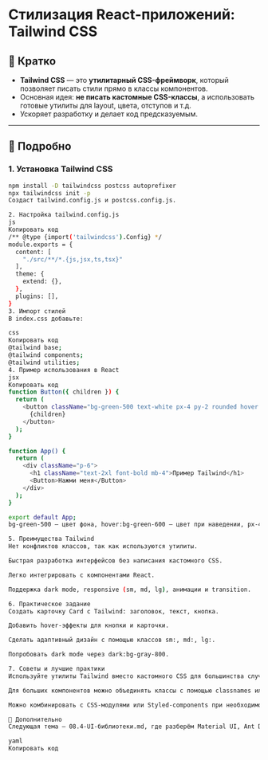 # Стилизация React-приложений: Tailwind CSS

## 🔹 Кратко
- **Tailwind CSS** — это **утилитарный CSS-фреймворк**, который позволяет писать стили прямо в классы компонентов.  
- Основная идея: **не писать кастомные CSS-классы**, а использовать готовые утилиты для layout, цвета, отступов и т.д.  
- Ускоряет разработку и делает код предсказуемым.

---

## 🔹 Подробно

### 1. Установка Tailwind CSS
```bash
npm install -D tailwindcss postcss autoprefixer
npx tailwindcss init -p
Создаст tailwind.config.js и postcss.config.js.

2. Настройка tailwind.config.js
js
Копировать код
/** @type {import('tailwindcss').Config} */
module.exports = {
  content: [
    "./src/**/*.{js,jsx,ts,tsx}"
  ],
  theme: {
    extend: {},
  },
  plugins: [],
}
3. Импорт стилей
В index.css добавьте:

css
Копировать код
@tailwind base;
@tailwind components;
@tailwind utilities;
4. Пример использования в React
jsx
Копировать код
function Button({ children }) {
  return (
    <button className="bg-green-500 text-white px-4 py-2 rounded hover:bg-green-600">
      {children}
    </button>
  );
}

function App() {
  return (
    <div className="p-6">
      <h1 className="text-2xl font-bold mb-4">Пример Tailwind</h1>
      <Button>Нажми меня</Button>
    </div>
  );
}

export default App;
bg-green-500 — цвет фона, hover:bg-green-600 — цвет при наведении, px-4 py-2 — padding, rounded — скругление.

5. Преимущества Tailwind
Нет конфликтов классов, так как используются утилиты.

Быстрая разработка интерфейсов без написания кастомного CSS.

Легко интегрировать с компонентами React.

Поддержка dark mode, responsive (sm, md, lg), анимации и transition.

6. Практическое задание
Создать карточку Card с Tailwind: заголовок, текст, кнопка.

Добавить hover-эффекты для кнопки и карточки.

Сделать адаптивный дизайн с помощью классов sm:, md:, lg:.

Попробовать dark mode через dark:bg-gray-800.

7. Советы и лучшие практики
Используйте утилиты Tailwind вместо кастомного CSS для большинства случаев.

Для больших компонентов можно объединять классы с помощью classnames или clsx.

Можно комбинировать с CSS-модулями или Styled-components при необходимости.

🔹 Дополнительно
Следующая тема — 08.4-UI-библиотеки.md, где разберём Material UI, Ant Design, Chakra UI и shadcn/ui.

yaml
Копировать код
